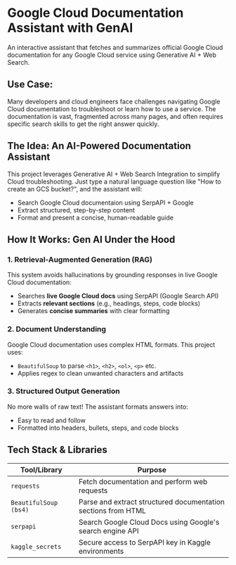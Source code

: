 # Google Cloud Documentation Assistant with GenAI
An interactive assistant that fetches and summarizes official Google Cloud documentation for any Google Cloud service using Generative AI + Web Search.

## Use Case:
Many developers and cloud engineers face challenges navigating Google Cloud documentation to troubleshoot or learn how to use a service. The documentation is vast, fragmented across many pages, and often requires specific search skills to get the right answer quickly.

## The Idea: **An AI-Powered Documentation Assistant**
This project leverages Generative AI + Web Search Integration to simplify Cloud troubleshooting. Just type a natural language question like "How to create an GCS bucket?", and the assistant will:
  - Search Google Cloud documentaion using SerpAPI + Google
  - Extract structured, step-by-step content
  - Format and present a concise, human-readable guide


## How It Works: **Gen AI Under the Hood**

### 1. Retrieval-Augmented Generation (RAG)
This system avoids hallucinations by grounding responses in live Google Cloud documentation:
- Searches **live Google Cloud docs** using SerpAPI (Google Search API)
- Extracts **relevant sections** (e.g., headings, steps, code blocks)
- Generates **concise summaries** with clear formatting

### 2. Document Understanding
Google Cloud documentation uses complex HTML formats. This project uses:
- `BeautifulSoup` to parse `<h1>`, `<h2>`, `<ol>`, `<p>` etc.
- Applies regex to clean unwanted characters and artifacts

### 3. Structured Output Generation
No more walls of raw text! The assistant formats answers into:
- Easy to read and follow
- Formatted into headers, bullets, steps, and code blocks

## Tech Stack & Libraries

| Tool/Library            | Purpose                                                                 |
|-------------------------|-------------------------------------------------------------------------|
| `requests`              | Fetch documentation and perform web requests                            |
| `BeautifulSoup (bs4)`   | Parse and extract structured documentation sections from HTML           |    
| `serpapi       `        | Search Google Cloud Docs using Google's search engine API               |
| `kaggle_secrets`        | Secure access to SerpAPI key in Kaggle environments                     |

